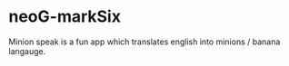 # neoG-markSix
 
Minion speak is a fun app which translates english into minions / banana langauge.
